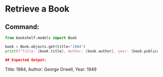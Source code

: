# Retrieve a Book

## Command:
```python
from bookshelf.models import Book

book = Book.objects.get(title="1984")
print(f"Title: {book.title}, Author: {book.author}, year: {book.publication_year})

## Expected Output:
```
Title: 1984, Author: George Orwell, Year: 1949